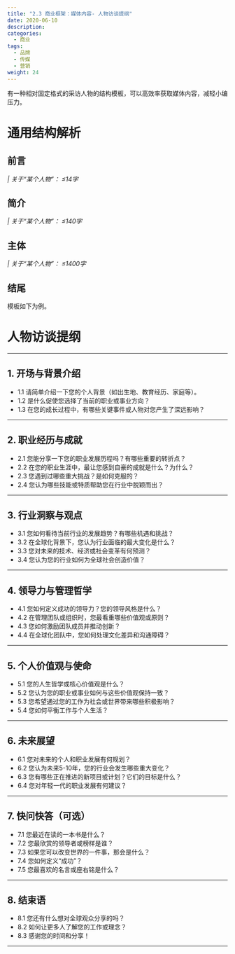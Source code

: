 ```yaml
---
title: "2.3 商业框架：媒体内容- 人物访谈提纲"
date: 2020-06-10
description:
categories:
  - 商业
tags:
  - 品牌
  - 传媒
  - 营销
weight: 24
---
```



有一种相对固定格式的采访人物的结构模板，可以高效率获取媒体内容，减轻小编压力。

# 通用结构解析

## 前言

*| 关于“某个人物”： ≤14字*

## 简介
*| 关于“某个人物”： ≤140字*

## 主体
*| 关于“某个人物”： ≤1400字*

## 结尾

模板如下为例。


# 人物访谈提纲

---

## **1. 开场与背景介绍**
- 1.1 请简单介绍一下您的个人背景（如出生地、教育经历、家庭等）。
- 1.2 是什么促使您选择了当前的职业或事业方向？
- 1.3 在您的成长过程中，有哪些关键事件或人物对您产生了深远影响？

---

## **2. 职业经历与成就**
- 2.1 您能分享一下您的职业发展历程吗？有哪些重要的转折点？
- 2.2 在您的职业生涯中，最让您感到自豪的成就是什么？为什么？
- 2.3 您遇到过哪些重大挑战？是如何克服的？
- 2.4 您认为哪些技能或特质帮助您在行业中脱颖而出？

---

## **3. 行业洞察与观点**
- 3.1 您如何看待当前行业的发展趋势？有哪些机遇和挑战？
- 3.2 在全球化背景下，您认为行业面临的最大变化是什么？
- 3.3 您对未来的技术、经济或社会变革有何预测？
- 3.4 您认为您的行业如何为全球社会创造价值？

---

## **4. 领导力与管理哲学**
- 4.1 您如何定义成功的领导力？您的领导风格是什么？
- 4.2 在管理团队或组织时，您最看重哪些价值观或原则？
- 4.3 您如何激励团队成员并推动创新？
- 4.4 在全球化团队中，您如何处理文化差异和沟通障碍？

---

## **5. 个人价值观与使命**
- 5.1 您的人生哲学或核心价值观是什么？
- 5.2 您认为您的职业或事业如何与这些价值观保持一致？
- 5.3 您希望通过您的工作为社会或世界带来哪些积极影响？
- 5.4 您如何平衡工作与个人生活？

---

## **6. 未来展望**
- 6.1 您对未来的个人和职业发展有何规划？
- 6.2 您认为未来5-10年，您的行业会发生哪些重大变化？
- 6.3 您有哪些正在推进的新项目或计划？它们的目标是什么？
- 6.4 您对年轻一代的职业发展有何建议？

---

## **7. 快问快答（可选）**
- 7.1 您最近在读的一本书是什么？
- 7.2 您最欣赏的领导者或榜样是谁？
- 7.3 如果您可以改变世界的一件事，那会是什么？
- 7.4 您如何定义“成功”？
- 7.5 您最喜欢的名言或座右铭是什么？

---

## **8. 结束语**
- 8.1 您还有什么想对全球观众分享的吗？
- 8.2 如何让更多人了解您的工作或理念？
- 8.3 感谢您的时间和分享！

---